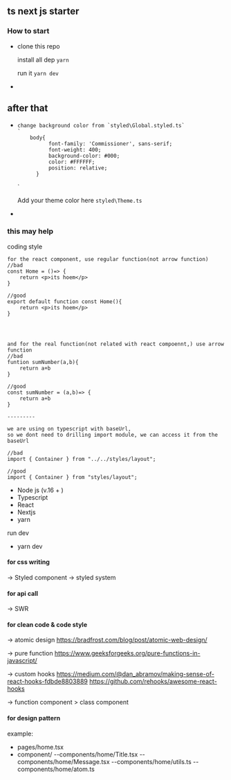 ## ts next js starter

### How to start

- clone this repo

  install all dep `yarn `

  run it `yarn dev`

-

## after that

-     change background color from `styled\Global.styled.ts`
      `
          body{
                font-family: 'Commissioner', sans-serif;
                font-weight: 400;
                background-color: #000;
                color: #FFFFFF;
                position: relative;
            }

  `

  Add your theme color here `styled\Theme.ts`

-

### this may help

coding style

```
for the react component, use regular function(not arrow function)
//bad
const Home = ()=> {
    return <p>its hoem</p>
}

//good
export default function const Home(){
    return <p>its hoem</p>
}




and for the real function(not related with react compoennt,) use arrow function
//bad
funtion sumNumber(a,b){
    return a+b
}

//good
const sumNumber = (a,b)=> {
    return a+b
}

---------

we are using on typescript with baseUrl,
so we dont need to drilling import module, we can access it from the baseUrl

//bad
import { Container } from "../../styles/layout";

//good
import { Container } from "styles/layout";

```

- Node js (v.16 + )
- Typescript
- React
- Nextjs
- yarn

run dev

- yarn dev

#### for css writing

-> Styled component
-> styled system

#### for api call

-> SWR

#### for clean code & code style

-> atomic design
https://bradfrost.com/blog/post/atomic-web-design/

-> pure function
https://www.geeksforgeeks.org/pure-functions-in-javascript/

-> custom hooks
https://medium.com/@dan_abramov/making-sense-of-react-hooks-fdbde8803889
https://github.com/rehooks/awesome-react-hooks

-> function component > class component

#### for design pattern

example:

- pages/home.tsx
- component/
  --components/home/Title.tsx
  --components/home/Message.tsx
  --components/home/utils.ts
  --components/home/atom.ts
